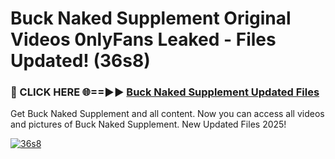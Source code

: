 # Buck Naked Supplement Original Videos 0nlyFans Leaked - Files Updated! (36s8)

<h3>🔴 CLICK HERE 🌐==►► <a href="https://tinyurl.com/up5wt9bj" rel="nofollow">Buck Naked Supplement Updated Files</a></h3>

Get Buck Naked Supplement and all content. Now you can access all videos and pictures of Buck Naked Supplement. New Updated Files 2025!

[![36s8](https://i.imgur.com/ABiUzMV.gif)](https://tinyurl.com/up5wt9bj)
